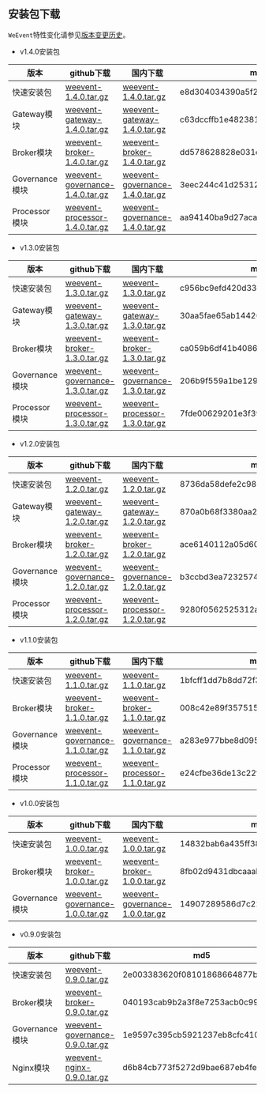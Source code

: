 ## 安装包下载

`WeEvent`特性变化请参见[版本变更历史](https://github.com/WeBankFinTech/WeEvent/releases)。

- v1.4.0安装包

| 版本           | github下载                                                   | 国内下载                                                     | md5                              |
| -------------- | ------------------------------------------------------------ | ------------------------------------------------------------ | -------------------------------- |
| 快速安装包     | [weevent-1.4.0.tar.gz](https://github.com/WeBankFinTech/WeEvent/releases/download/v1.4.0/weevent-1.4.0.tar.gz) | [weevent-1.4.0.tar.gz](https://osp-1257653870.cos.ap-guangzhou.myqcloud.com/WeEvent/download/releases/v1.4.0/weevent-1.4.0.tar.gz) | e8d304034390a5f25a7bc0ff361c7ace |
| Gateway模块    | [weevent-gateway-1.4.0.tar.gz](https://github.com/WeBankFinTech/WeEvent/releases/download/v1.4.0/weevent-gateway-1.4.0.tar.gz) | [weevent-gateway-1.4.0.tar.gz](https://osp-1257653870.cos.ap-guangzhou.myqcloud.com/WeEvent/download/releases/v1.4.0/weevent-gateway-1.4.0.tar.gz) | c63dccffb1e482381849afed0b77725d |
| Broker模块     | [weevent-broker-1.4.0.tar.gz](https://github.com/WeBankFinTech/WeEvent/releases/download/v1.4.0/weevent-broker-1.4.0.tar.gz) | [weevent-broker-1.4.0.tar.gz](https://osp-1257653870.cos.ap-guangzhou.myqcloud.com/WeEvent/download/releases/v1.4.0/weevent-broker-1.4.0.tar.gz) | dd578628828e031e37fe2c5a44c42a24 |
| Governance模块 | [weevent-governance-1.4.0.tar.gz](https://github.com/WeBankFinTech/WeEvent/releases/download/v1.4.0/weevent-governance-1.4.0.tar.gz) | [weevent-governance-1.4.0.tar.gz](https://osp-1257653870.cos.ap-guangzhou.myqcloud.com/WeEvent/download/releases/v1.4.0/weevent-governance-1.4.0.tar.gz) | 3eec244c41d25312805012fdd441eb24 |
| Processor模块  | [weevent-processor-1.4.0.tar.gz](https://github.com/WeBankFinTech/WeEvent/releases/download/v1.4.0/weevent-processor-1.4.0.tar.gz) | [weevent-governance-1.4.0.tar.gz](https://osp-1257653870.cos.ap-guangzhou.myqcloud.com/WeEvent/download/releases/v1.4.0/weevent-processor-1.4.0.tar.gz) | aa94140ba9d27aca75dd373e54be561f |


- v1.3.0安装包

| 版本           | github下载                                                   | 国内下载                                                     | md5                              |
| -------------- | ------------------------------------------------------------ | ------------------------------------------------------------ | -------------------------------- |
| 快速安装包     | [weevent-1.3.0.tar.gz](https://github.com/WeBankFinTech/WeEvent/releases/download/v1.3.0/weevent-1.3.0.tar.gz) | [weevent-1.3.0.tar.gz](https://osp-1257653870.cos.ap-guangzhou.myqcloud.com/WeEvent/download/releases/v1.3.0/weevent-1.3.0.tar.gz) | c956bc9efd420d336043bb7a453e16fe |
| Gateway模块    | [weevent-gateway-1.3.0.tar.gz](https://github.com/WeBankFinTech/WeEvent/releases/download/v1.3.0/weevent-gateway-1.3.0.tar.gz) | [weevent-gateway-1.3.0.tar.gz](https://osp-1257653870.cos.ap-guangzhou.myqcloud.com/WeEvent/download/releases/v1.3.0/weevent-gateway-1.3.0.tar.gz) | 30aa5fae65ab14426a81ecc9dcfa2aec |
| Broker模块     | [weevent-broker-1.3.0.tar.gz](https://github.com/WeBankFinTech/WeEvent/releases/download/v1.3.0/weevent-broker-1.3.0.tar.gz) | [weevent-broker-1.3.0.tar.gz](https://osp-1257653870.cos.ap-guangzhou.myqcloud.com/WeEvent/download/releases/v1.3.0/weevent-broker-1.3.0.tar.gz) | ca059b6df41b40861e76a8151f949ab2 |
| Governance模块 | [weevent-governance-1.3.0.tar.gz](https://github.com/WeBankFinTech/WeEvent/releases/download/v1.3.0/weevent-governance-1.3.0.tar.gz) | [weevent-governance-1.3.0.tar.gz](https://osp-1257653870.cos.ap-guangzhou.myqcloud.com/WeEvent/download/releases/v1.3.0/weevent-governance-1.3.0.tar.gz) | 206b9f559a1be1290802537481c1e137 |
| Processor模块  | [weevent-processor-1.3.0.tar.gz](https://github.com/WeBankFinTech/WeEvent/releases/download/v1.3.0/weevent-processor-1.3.0.tar.gz) | [weevent-processor-1.3.0.tar.gz](https://osp-1257653870.cos.ap-guangzhou.myqcloud.com/WeEvent/download/releases/v1.3.0/weevent-processor-1.3.0.tar.gz) | 7fde00629201e3f3f9f6706c380ba422 |


- v1.2.0安装包

| 版本           | github下载                                                   | 国内下载                                                     | md5                              |
| -------------- | ------------------------------------------------------------ | ------------------------------------------------------------ | -------------------------------- |
| 快速安装包     | [weevent-1.2.0.tar.gz](https://github.com/WeBankFinTech/WeEvent/releases/download/v1.2.0/weevent-1.2.0.tar.gz) | [weevent-1.2.0.tar.gz](https://osp-1257653870.cos.ap-guangzhou.myqcloud.com/WeEvent/download/releases/v1.2.0/weevent-1.2.0.tar.gz) | 8736da58defe2c980f046576b8d65440 |
| Gateway模块    | [weevent-gateway-1.2.0.tar.gz](https://github.com/WeBankFinTech/WeEvent/releases/download/v1.2.0/weevent-gateway-1.2.0.tar.gz) | [weevent-gateway-1.2.0.tar.gz](https://osp-1257653870.cos.ap-guangzhou.myqcloud.com/WeEvent/download/releases/v1.2.0/weevent-gateway-1.2.0.tar.gz) | 870a0b68f3380aa2e7c51dc6ffd4a004 |
| Broker模块     | [weevent-broker-1.2.0.tar.gz](https://github.com/WeBankFinTech/WeEvent/releases/download/v1.2.0/weevent-broker-1.2.0.tar.gz) | [weevent-broker-1.2.0.tar.gz](https://osp-1257653870.cos.ap-guangzhou.myqcloud.com/WeEvent/download/releases/v1.2.0/weevent-broker-1.2.0.tar.gz) | ace6140112a05d60312712c729086c7e |
| Governance模块 | [weevent-governance-1.2.0.tar.gz](https://github.com/WeBankFinTech/WeEvent/releases/download/v1.2.0/weevent-governance-1.2.0.tar.gz) | [weevent-governance-1.2.0.tar.gz](https://osp-1257653870.cos.ap-guangzhou.myqcloud.com/WeEvent/download/releases/v1.2.0/weevent-governance-1.2.0.tar.gz) | b3ccbd3ea723257418e2938146e3844d |
| Processor模块  | [weevent-processor-1.2.0.tar.gz](https://github.com/WeBankFinTech/WeEvent/releases/download/v1.2.0/weevent-processor-1.2.0.tar.gz) | [weevent-processor-1.2.0.tar.gz](https://osp-1257653870.cos.ap-guangzhou.myqcloud.com/WeEvent/download/releases/v1.2.0/weevent-processor-1.2.0.tar.gz) | 9280f0562525312abc82cb0e67cbd5b6 |

- v1.1.0安装包

| 版本     | github下载 | 国内下载 | md5 |
| ---------- | -------- | -------- | -------- |
| 快速安装包 | [weevent-1.1.0.tar.gz](https://github.com/WeBankFinTech/WeEvent/releases/download/v1.1.0/weevent-1.1.0.tar.gz) | [weevent-1.1.0.tar.gz](https://osp-1257653870.cos.ap-guangzhou.myqcloud.com/WeEvent/download/releases/v1.1.0/weevent-1.1.0.tar.gz) | 1bfcff1dd7b8dd72f3bad342b33dca66 |
| Broker模块 | [weevent-broker-1.1.0.tar.gz](https://github.com/WeBankFinTech/WeEvent/releases/download/v1.1.0/weevent-broker-1.1.0.tar.gz) | [weevent-broker-1.1.0.tar.gz](https://osp-1257653870.cos.ap-guangzhou.myqcloud.com/WeEvent/download/releases/v1.1.0/weevent-broker-1.1.0.tar.gz) | 008c42e89f3575159e64d3fb38eaf03b |
| Governance模块 | [weevent-governance-1.1.0.tar.gz](https://github.com/WeBankFinTech/WeEvent/releases/download/v1.1.0/weevent-governance-1.1.0.tar.gz) | [weevent-governance-1.1.0.tar.gz](https://osp-1257653870.cos.ap-guangzhou.myqcloud.com/WeEvent/download/releases/v1.1.0/weevent-governance-1.1.0.tar.gz) | a283e977bbe8d0954e96b4562e362dfd |
| Processor模块 | [weevent-processor-1.1.0.tar.gz](https://github.com/WeBankFinTech/WeEvent/releases/download/v1.1.0/weevent-processor-1.1.0.tar.gz) | [weevent-processor-1.1.0.tar.gz](https://osp-1257653870.cos.ap-guangzhou.myqcloud.com/WeEvent/download/releases/v1.1.0/weevent-processor-1.1.0.tar.gz) | e24cfbe36de13c22f3cdc44736c8736b |


- v1.0.0安装包

| 版本     | github下载 | 国内下载 | md5 |
| ---------- | -------- | -------- | -------- |
| 快速安装包 | [weevent-1.0.0.tar.gz](https://github.com/WeBankFinTech/WeEvent/releases/download/v1.0.0/weevent-1.0.0.tar.gz) | [weevent-1.0.0.tar.gz](https://osp-1257653870.cos.ap-guangzhou.myqcloud.com/WeEvent/download/releases/v1.0.0/weevent-1.0.0.tar.gz) | 14832bab6a435ff3897d79c5f28fd9d0 |
| Broker模块 | [weevent-broker-1.0.0.tar.gz](https://github.com/WeBankFinTech/WeEvent/releases/download/v1.0.0/weevent-broker-1.0.0.tar.gz) | [weevent-broker-1.0.0.tar.gz](https://osp-1257653870.cos.ap-guangzhou.myqcloud.com/WeEvent/download/releases/v1.0.0/weevent-broker-1.0.0.tar.gz) | 8fb02d9431dbcaaab662871d806cb5f6 |
| Governance模块 | [weevent-governance-1.0.0.tar.gz](https://github.com/WeBankFinTech/WeEvent/releases/download/v1.0.0/weevent-governance-1.0.0.tar.gz) | [weevent-governance-1.0.0.tar.gz](https://osp-1257653870.cos.ap-guangzhou.myqcloud.com/WeEvent/download/releases/v1.0.0/weevent-governance-1.0.0.tar.gz) | 14907289586d7c22915c698908996ef2 |



- v0.9.0安装包

| 版本     | github下载 | md5 |
| ---------- | -------- | -------- |
| 快速安装包 | [weevent-0.9.0.tar.gz](https://github.com/WeBankFinTech/WeEvent/releases/download/v0.9.0/weevent-0.9.0.tar.gz) |  2e003383620f08101868664877b736df  |
| Broker模块 | [weevent-broker-0.9.0.tar.gz](https://github.com/WeBankFinTech/WeEvent/releases/download/v0.9.0/weevent-broker-0.9.0.tar.gz) |040193cab9b2a3f8e7253acb0c9959f1   |
| Governance模块   | [weevent-governance-0.9.0.tar.gz](https://github.com/WeBankFinTech/WeEvent/releases/download/v0.9.0/weevent-governance-0.9.0.tar.gz) | 1e9597c395cb5921237eb8cfc410d5dc  |
| Nginx模块  | [weevent-nginx-0.9.0.tar.gz](https://github.com/WeBankFinTech/WeEvent/releases/download/v0.9.0/weevent-nginx-0.9.0.tar.gz)  | d6b84cb773f5272d9bae687eb4feadf4  |
